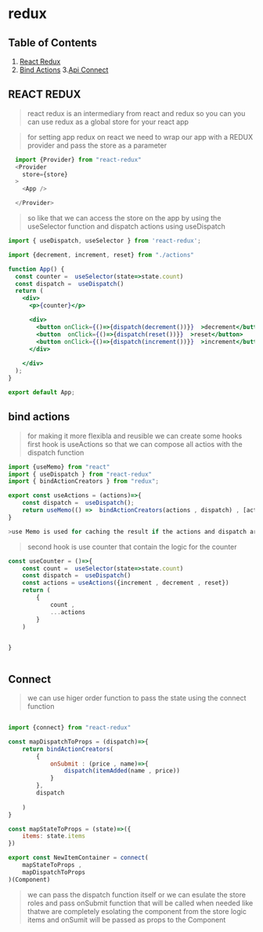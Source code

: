 # redux
## Table of Contents
1. [React Redux](#react-redux)
2. [Bind Actions](#bind-actions)
3.[Api Connect]("#connect")
## REACT REDUX

> react redux is an intermediary from  react and redux so you can you can use redux as a global store for your react app


> for setting app redux on react we need to  wrap our app with a REDUX provider and pass the store as a parameter
```js
  import {Provider} from "react-redux"
  <Provider
    store={store}
  >
    <App />

  </Provider>

```
> so like that we can access the store on the app by using the useSelector function and dispatch actions using useDispatch


```jsx
import { useDispatch, useSelector } from 'react-redux';

import {decrement, increment, reset} from "./actions"

function App() {
  const counter =  useSelector(state=>state.count)
  const dispatch =  useDispatch()
  return (
    <div>
      <p>{counter}</p>

      <div>
        <button onClick={()=>{dispatch(decrement())}}  >decrement</button>
        <button  onClick={()=>{dispatch(reset())}}  >reset</button>
        <button onClick={()=>{dispatch(increment())}}  >increment</button>
      </div>
    
    </div>
  );
}

export default App;

```



## bind actions 

> for making  it more flexibla and reusible we can create some hooks 
> first hook is useActions  so that we can compose all actios with the dispatch function

```jsx
import {useMemo} from "react"
import { useDispatch } from "react-redux"
import { bindActionCreators } from "redux";

export const useActions = (actions)=>{
    const dispatch =  useDispatch();
    return useMemo(() =>  bindActionCreators(actions , dispatch) , [actions , dispatch] )
}

>use Memo is used for caching the result if the actions and dispatch are the same  we dont need to recalculate  the result

```
> second hook is use counter that contain the logic for the counter

```jsx
const useCounter = ()=>{
    const count =  useSelector(state=>state.count)
    const dispatch =  useDispatch()
    const actions = useActions({increment , decrement , reset})
    return (
        {
            count , 
            ...actions
        }
    )


}



```

## Connect

> we can use higer order function to pass the state using the connect function


```jsx

import {connect} from "react-redux"

const mapDispatchToProps = (dispatch)=>{
    return bindActionCreators(
        {
            onSubmit : (price , name)=>{
                dispatch(itemAdded(name , price))
            }
        },
        dispatch
        
    )
}

const mapStateToProps = (state)=>({
    items: state.items
})

export const NewItemContainer = connect(
    mapStateToProps , 
    mapDispatchToProps
)(Component)

```

> we can pass the dispatch function itself or we can esulate the store roles and pass onSubmit function that will be called when needed like thatwe are completely esolating  the component from the store logic
> items  and onSumit  will be passed as props to the Component 